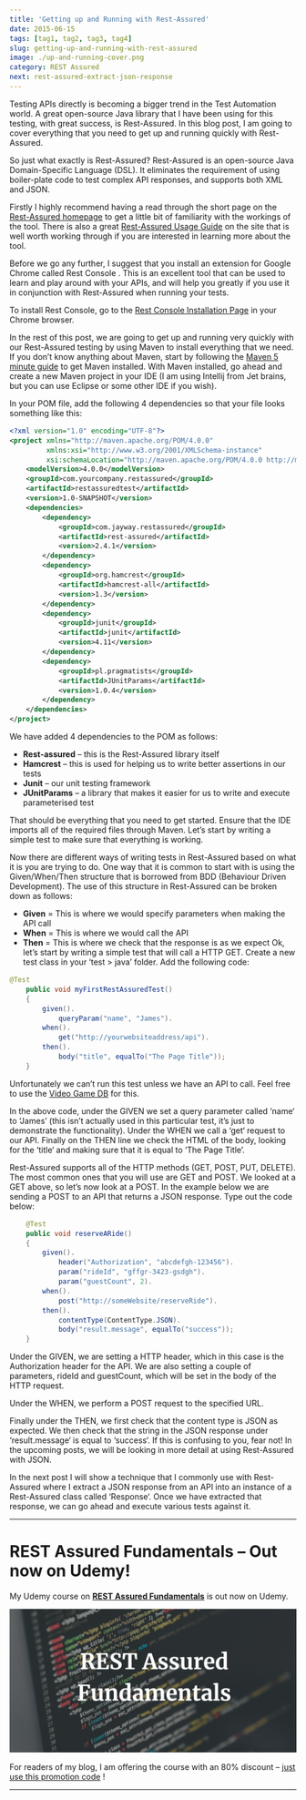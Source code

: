 ```yaml
---
title: 'Getting up and Running with Rest-Assured'
date: 2015-06-15
tags: [tag1, tag2, tag3, tag4]
slug: getting-up-and-running-with-rest-assured
image: ./up-and-running-cover.png
category: REST Assured
next: rest-assured-extract-json-response
---
```


Testing APIs directly is becoming a bigger trend in the Test Automation world. A great open-source Java library that I have been using for this testing, with great success, is Rest-Assured. In this blog post, I am going to cover everything that you need to get up and running quickly with Rest-Assured.

So just what exactly is Rest-Assured? Rest-Assured is an open-source Java Domain-Specific Language (DSL). It eliminates the requirement of using boiler-plate code to test complex API responses, and supports both XML and JSON.

Firstly I highly recommend having a read through the short page on the [Rest-Assured homepage](https://code.google.com/p/rest-assured/) to get a little bit of familiarity with the workings of the tool. There is also a great [Rest-Assured Usage Guide](https://github.com/rest-assured/rest-assured/wiki/Usage) on the site that is well worth working through if you are interested in learning more about the tool.

Before we go any further, I suggest that you install an extension for Google Chrome called Rest Console . This is an excellent tool that can be used to learn and play around with your APIs, and will help you greatly if you use it in conjunction with Rest-Assured when running your tests.

To install Rest Console, go to the [Rest Console Installation Page](https://chrome.google.com/webstore/detail/advanced-rest-client/hgmloofddffdnphfgcellkdfbfbjeloo) in your Chrome browser.

In the rest of this post, we are going to get up and running very quickly with our Rest-Assured testing by using Maven to install everything that we need. If you don’t know anything about Maven, start by following the [Maven 5 minute guide](http://maven.apache.org/guides/getting-started/maven-in-five-minutes.html) to get Maven installed. With Maven installed, go ahead and create a new Maven project in your IDE (I am using Intellij from Jet brains, but you can use Eclipse or some other IDE if you wish).

In your POM file, add the following 4 dependencies so that your file looks something like this:

```xml
<?xml version="1.0" encoding="UTF-8"?>
<project xmlns="http://maven.apache.org/POM/4.0.0"
         xmlns:xsi="http://www.w3.org/2001/XMLSchema-instance"
         xsi:schemaLocation="http://maven.apache.org/POM/4.0.0 http://maven.apache.org/xsd/maven-4.0.0.xsd">
    <modelVersion>4.0.0</modelVersion>
    <groupId>com.yourcompany.restassured</groupId>
    <artifactId>restassuredtest</artifactId>
    <version>1.0-SNAPSHOT</version>
    <dependencies>
        <dependency>
            <groupId>com.jayway.restassured</groupId>
            <artifactId>rest-assured</artifactId>
            <version>2.4.1</version>
        </dependency>
        <dependency>
            <groupId>org.hamcrest</groupId>
            <artifactId>hamcrest-all</artifactId>
            <version>1.3</version>
        </dependency>
        <dependency>
            <groupId>junit</groupId>
            <artifactId>junit</artifactId>
            <version>4.11</version>
        </dependency>
        <dependency>
            <groupId>pl.pragmatists</groupId>
            <artifactId>JUnitParams</artifactId>
            <version>1.0.4</version>
        </dependency>
    </dependencies>
</project>
```

We have added 4 dependencies to the POM as follows:

- **Rest-assured** – this is the Rest-Assured library itself
- **Hamcrest** – this is used for helping us to write better assertions in our tests
- **Junit** – our unit testing framework
- **JUnitParams** – a library that makes it easier for us to write and execute parameterised test

That should be everything that you need to get started. Ensure that the IDE imports all of the required files through Maven. Let’s start by writing a simple test to make sure that everything is working.

Now there are different ways of writing tests in Rest-Assured based on what it is you are trying to do. One way that it is common to start with is using the Given/When/Then structure that is borrowed from BDD (Behaviour Driven Development). The use of this structure in Rest-Assured can be broken down as follows:

- **Given** = This is where we would specify parameters when making the API call
- **When** = This is where we would call the API
- **Then** = This is where we check that the response is as we expect
  Ok, let’s start by writing a simple test that will call a HTTP GET. Create a new test class in your ‘test > java’ folder. Add the following code:

```java
@Test
    public void myFirstRestAssuredTest()
    {
        given().
            queryParam("name", "James").
        when().
            get("http://yourwebsiteaddress/api").
        then().
            body("title", equalTo("The Page Title"));
    }
```

Unfortunately we can’t run this test unless we have an API to call. Feel free to use the [Video Game DB](https://github.com/james-willett/VideoGameDB) for this.

In the above code, under the GIVEN we set a query parameter called ‘name‘ to ‘James’ (this isn’t actually used in this particular test, it’s just to demonstrate the functionality). Under the WHEN we call a ‘get‘ request to our API. Finally on the THEN line we check the HTML of the body, looking for the ‘title‘ and making sure that it is equal to ‘The Page Title’.

Rest-Assured supports all of the HTTP methods (GET, POST, PUT, DELETE). The most common ones that you will use are GET and POST. We looked at a GET above, so let’s now look at a POST. In the example below we are sending a POST to an API that returns a JSON response. Type out the code below:

```java
    @Test
    public void reserveARide()
    {
        given().
            header("Authorization", "abcdefgh-123456").
            param("rideId", "gffgr-3423-gsdgh").
            param("guestCount", 2).
        when().
            post("http://someWebsite/reserveRide").
        then().
            contentType(ContentType.JSON).
            body("result.message", equalTo("success"));
    }
```

Under the GIVEN, we are setting a HTTP header, which in this case is the Authorization header for the API. We are also setting a couple of parameters, rideId and guestCount, which will be set in the body of the HTTP request.

Under the WHEN, we perform a POST request to the specified URL.

Finally under the THEN, we first check that the content type is JSON as expected. We then check that the string in the JSON response under ‘result.message‘ is equal to ‘success‘. If this is confusing to you, fear not! In the upcoming posts, we will be looking in more detail at using Rest-Assured with JSON.

In the next post I will show a technique that I commonly use with Rest-Assured where I extract a JSON response from an API into an instance of a Rest-Assured class called ‘Response‘. Once we have extracted that response, we can go ahead and execute various tests against it.

---

# REST Assured Fundamentals – Out now on Udemy!

My Udemy course on **[REST Assured Fundamentals](https://www.udemy.com/rest-assured-fundamentals/?couponCode=TECHIETESTER)** is out now on Udemy.

[![REST Assured Fundamentals course title image](../extract-JSON-response/RestAssuredFundamentalsUdemyLogo.png)](https://www.udemy.com/rest-assured-fundamentals/?couponCode=TECHIETESTER)

For readers of my blog, I am offering the course with an 80% discount – [just use this promotion code](https://www.udemy.com/rest-assured-fundamentals/?couponCode=TECHIETESTER) !

---
